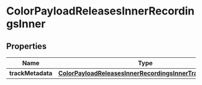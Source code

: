 

# ColorPayloadReleasesInnerRecordingsInner


## Properties

| Name | Type | Description | Notes |
|------------ | ------------- | ------------- | -------------|
|**trackMetadata** | [**ColorPayloadReleasesInnerRecordingsInnerTrackMetadata**](ColorPayloadReleasesInnerRecordingsInnerTrackMetadata.md) |  |  [optional] |



